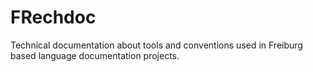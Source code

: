 # FRechdoc

Technical documentation about tools and conventions used in Freiburg based language documentation projects. 
